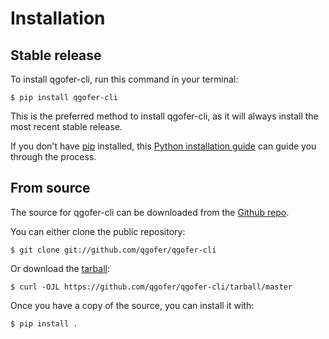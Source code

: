 # Installation

## Stable release

To install qgofer-cli, run this command in your
terminal:

``` console
$ pip install qgofer-cli
```

This is the preferred method to install qgofer-cli, as it will always install the most recent stable release.

If you don't have [pip][] installed, this [Python installation guide][]
can guide you through the process.

## From source

The source for qgofer-cli can be downloaded from
the [Github repo][].

You can either clone the public repository:

``` console
$ git clone git://github.com/qgofer/qgofer-cli
```

Or download the [tarball][]:

``` console
$ curl -OJL https://github.com/qgofer/qgofer-cli/tarball/master
```

Once you have a copy of the source, you can install it with:

``` console
$ pip install .
```

  [pip]: https://pip.pypa.io
  [Python installation guide]: http://docs.python-guide.org/en/latest/starting/installation/
  [Github repo]: https://github.com/%7B%7B%20cookiecutter.github_username%20%7D%7D/%7B%7B%20cookiecutter.project_slug%20%7D%7D
  [tarball]: https://github.com/%7B%7B%20cookiecutter.github_username%20%7D%7D/%7B%7B%20cookiecutter.project_slug%20%7D%7D/tarball/master
